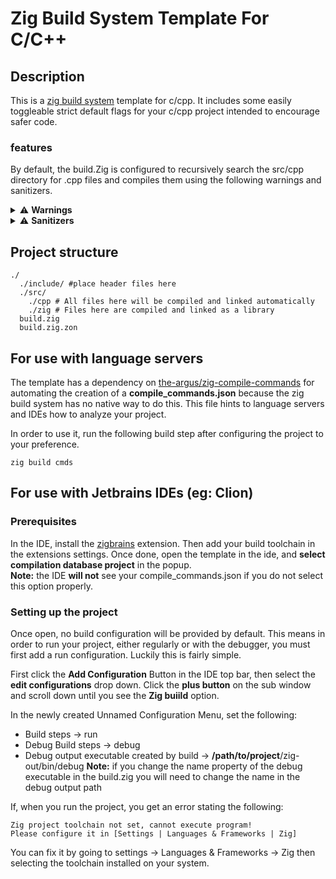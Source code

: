 # Zig Build System Template For C/C++
## Description
This is a [zig build system](https://ziglang.org/) template for c/cpp. It includes some easily toggleable strict default flags
for your c/cpp project intended to encourage safer code.

### features
By default, the build.Zig is configured to recursively search the src/cpp directory for .cpp files and compiles them using the following warnings and sanitizers.

<details>
<summary>⚠️ <strong>Warnings</strong></summary>
<br>

- Wall
- Wextra
- Wnull-dereference
- Wuninitialized
- Wshadow
- Wpointer-arith              # warns on potentially unsafe pointer arithmetic
- Wstrict-aliasing            # warns on violations of strict aliasing rules
- Wstrict-overflow=5          # warns on compiler assumptions about overflow (level 5 = most strict)
- Wcast-align                 # warns on casts that may result in misaligned memory access
- Wconversion                 # warns on implicit type conversions that may change values
- Wsign-conversion            # warns on implicit signed/unsigned conversions
- Wfloat-equal                # warns on comparisons between floating-point values
- Wformat=2                   # enables full format string checks
- Wswitch-enum                # warns when not all enum values are handled in a switch
- Wmissing-declarations       # warns if functions are defined without prior declarations
- Wunused
- Wundef                      # warns when undefined macros are used in `#if`
- Werror                      # treats all warnings as errors
</details>

<details>
<summary>⚠️ <strong>Sanitizers</strong></summary>
<br>

- fsanitize=address
- fsanitize=array-bounds      # detects out-of-bounds array accesses
- fsanitize=null              # detects null pointer dereferencing
- fsanitize=alignment         # detects misaligned memory access
- fsanitize=leak              # detects memory leaks
- fsanitize=unreachable       # detects execution of code marked as unreachable
- fstack-protector-strong     # adds stack canaries to detect buffer overflows
- fno-omit-frame-pointer      # keeps frame pointers for better stack traces

Because Zig does not natively package sanitizers such as UBSan and ASan, **Clang is required in addition to Zig to build this project**.  
The template's `build.zig` uses a Clang command to locate UBSan and ASan libraries for linking in `ReleaseSafe` and `Debug` modes.

</details>

## Project structure
```
./
  ./include/ #place header files here
  ./src/
    ./cpp # All files here will be compiled and linked automatically
    ./zig # Files here are compiled and linked as a library
  build.zig
  build.zig.zon
```
## For use with language servers
The template has a dependency on [the-argus/zig-compile-commands](https://github.com/the-argus/zig-compile-commands) for automating the creation of a **compile_commands.json** because the zig build system has no native way to do this. This file hints to language servers and IDEs how to analyze your project.

In order to use it, run the following build step after configuring the project to your preference.

```
zig build cmds
```

## For use with Jetbrains IDEs (eg: Clion)
### Prerequisites
In the IDE, install the [zigbrains](https://plugins.jetbrains.com/plugin/22456-zigbrains) extension. Then add your build toolchain in the extensions settings. Once done, open the template in the ide, and **select compilation database project** in the popup.  
**Note:** the IDE **will not** see your compile_commands.json if you do not select this option properly.

### Setting up the project
Once open, no build configuration will be provided by default. This  means in order to run your project, either regularly or with the debugger, you must first add a run configuration. Luckily this is fairly simple.

First click the **Add Configuration** Button in the IDE top bar, then select the **edit configurations** drop down. Click the **plus button** on the sub window and scroll down until you see the **Zig buiild** option.

In the newly created Unnamed Configuration Menu, set the following:
- Build steps &rarr; run
- Debug Build steps &rarr; debug
- Debug output executable created by build  &rarr; **/path/to/project**/zig-out/bin/debug
  **Note:** if you change the name property of the debug executable in the build.zig you will need to change the name in the debug output path

If, when you run the project, you get an error stating the following:

```
Zig project toolchain not set, cannot execute program!
Please configure it in [Settings | Languages & Frameworks | Zig]
```

You can fix it by going to settings -> Languages & Frameworks -> Zig then selecting the toolchain installed on your system.